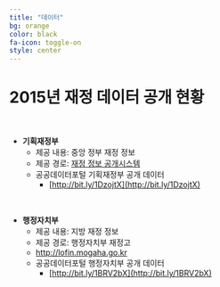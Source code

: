 ```yaml
---
title: "데이터"
bg: orange
color: black
fa-icon: toggle-on
style: center
---
```


# 2015년 재정 데이터 공개 현황

<br>

- **기획재정부**
  - 제공 내용: 중앙 정부 재정 정보
  - 제공 경로: [재정 정보 공개시스템](http://www.digitalbrain.go.kr)
  - 공공데이터포털 기획재정부 공개 데이터
    - [http://bit.ly/1DzojtX](http://bit.ly/1DzojtX)

<br>

- **행정자치부**
  - 제공 내용: 지방 재정 정보
  - 제공 경로: 행정자치부 재정고
  - http://lofin.mogaha.go.kr
  - 공공데이터포털 행정자치부 공개 데이터
    - [http://bit.ly/1BRV2bX](http://bit.ly/1BRV2bX)
